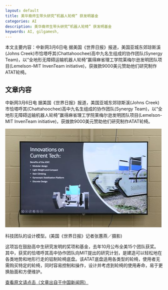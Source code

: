 ```yaml
---
layout: default
title: 美华裔师生带头研究“机器人轮椅” 获发明基金
categories: AI
description: 美华裔师生带头研究“机器人轮椅” 获发明基金
keywords: AI, gilgamesh, 
---
```


本文主要内容：中新网3月6日电 据美国《世界日报》报道，美国亚城东郊琼斯溪(Johns Creek)市恰塔呼其(Chattahoochee)高中九名生组成的协作团队(Synergy Team)，以“全地形无障碍运输机器人轮椅”赢得麻省理工学院莱梅尔逊发明团队项目(Lemelson-MIT InvenTeam initiative)，获拨款9000美元赞助他们研究制作ATAT轮椅。

<!-- more -->





## 文章内容

中新网3月6日电 据美国《世界日报》报道，美国亚城东郊琼斯溪(Johns Creek)市恰塔呼其(Chattahoochee)高中九名生组成的协作团队(Synergy Team)，以“全地形无障碍运输机器人轮椅”赢得麻省理工学院莱梅尔逊发明团队项目(Lemelson-MIT InvenTeam initiative)，获拨款9000美元赞助他们研究制作ATAT轮椅。

![正文图片](\images\AI\2018-3-7-jiqiren.jpg)

科技团队的设计模型。(美国《世界日报》记者张蕙燕／摄影)

这项旨在鼓励高中生研究发明的奖项和基金，去年10月公布全美15个团队获奖。其中，获奖的恰塔呼其高中协作团队向MIT提出的研究计划，是建造可以轻松地在各类地势和地形行走的铝制轮椅底盘。该ATAT底盘适用各类型的轮椅，使用者无需购买特定的轮椅，同时容易控制和操作，设计并考虑到轮椅的使用寿命，易于更换胎面和方便维护。 

[查看原文请点击（文章出自于中国新闻网）](https://news.sina.cn/2018-03-06/detail-ifyrzinh4304883.d.html?from=wap)



